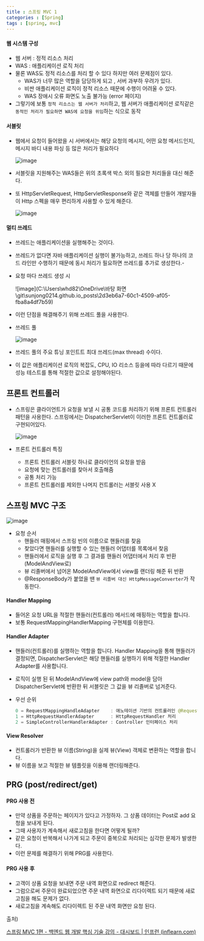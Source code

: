 ```yaml
---
title : 스프링 MVC 1
categories : [Spring]
tags : [spring, mvc]
---
```


#### 웹 시스템 구성

- 웹 서버 : 정적 리소스 처리
- WAS : 애플리케이션 로직 처리
- 물론 WAS도 정적 리소스를 처리 할 수 있다 하지만 여러 문제점이 있다.
  -  WAS가 너무 많은 역할을 담당하게 되고 , 서버 과부하 우려가 있다.
  - 비싼 애플리케이션 로직이 정적 리소스 때문에 수행이 어려울 수 있다.
  - WAS 장애시 오류 화면도 노출 불가능 (error 페이지)
- 그렇기에 보통 `정적 리소스는 웹 서버가 처리`하고, 웹 서버가 애플리케이션 로직같은 `동적인 처리가 필요하면 WAS에 요청을 위임`하는 식으로 동작



#### 서블릿

- 웹에서 요청이 들어왔을 시 서버에서는 해당 요청의 메시지, 어떤 요청 메서드인지, 메시지 바디 내용 파싱 등 많은 처리가 필요하다

  ![image](https://github.com/sunjong0214/algorithm-study/assets/117134728/f7db0e6b-b693-4b6c-8fce-74f5579ee949)

- 서블릿을 지원해주는 WAS들은 위의 초록색 박스 외의 필요한 처리들을 대신 해준다.

- 또 HttpServletRequest, HttpServletResponse와 같은 객체를 만들어 개발자들이 Http 스펙을 매우 편리하게 사용할 수 있게 해준다.

  ![image](https://github.com/sunjong0214/algorithm-study/assets/117134728/11d35e8d-e736-46d4-9ef8-6034e939cc57)



#### 멀티 쓰레드

- 쓰레드는 애플리케이션을 실행해주는 것이다.

- 쓰레드가 없다면 자바 애플리케이션 실행이 불가능하고, 쓰레드 하나 당 하나의 코드 라인만 수행하기 때문에 동시 처리가 필요하면 쓰레드를 추가로 생성한다.-

- 요청 마다 쓰레드 생성 시

  ![image](C:\Users\whd82\OneDrive\바탕 화면\git\sunjong0214.github.io\_posts\2d3eb6a7-60c1-4509-af05-fba8a4df7b59)

- 이런 단점을 해결해주기 위해 쓰레드 풀을 사용한다.

- 쓰레드 풀

  ![image](https://github.com/sunjong0214/algorithm-study/assets/117134728/b6a73c59-e40f-41ec-9fd5-e4c0ad55bea5)

- 쓰레드 풀의 주요 튜닝 포인트트 최대 쓰레드(max thread) 수이다.
- 이 값은 애플리케이션 로직의 복잡도, CPU, IO 리소스 등을에 따라 다르기 때문에 성능 테스트를 통해 적절한 값으로 설정해야된다.





## 프론트 컨트롤러

- 스프링은 클라이언트가 요청을 보낼 시 공통 코드를 처리하기 위해 프론트 컨트롤러 패턴을 사용한다. 스프링에서는 DispatcherServlet이 이러한 프론트 컨트롤러로 구현되어있다.

  ![image](https://github.com/sunjong0214/algorithm-study/assets/117134728/377ee64b-f6b2-4da3-9a7c-eaf007add593)

- 프론트 컨트롤러 특징
  - 프론트 컨트롤러 서블릿 하나로 클라이언의 요청을 받음
  - 요청에 맞는 컨트롤러를 찾아서 호출해줌
  - 공통 처리 가능
  - 프론트 컨트롤러를 제외한 나머지 컨트롤러는 서블릿 사용 X



## 스프링 MVC 구조

![image](https://github.com/sunjong0214/algorithm-study/assets/117134728/4f28dd98-35b2-4caa-b119-78525d4fe87e)

- 요청 순서
  - 핸들러 매핑에서 스프링 빈의 이름으로 핸들러를 찾음
  - 찾았다면 핸들러를 실행할 수 있는 핸들러 어댑터를 목록에서 찾음
  - 핸들러에서 로직을 실행 후 그 결과를 핸들러 어댑터에서 처리 후 반환(ModelAndView로)
  - 뷰 리졸버에서 넘어온 ModelAndView에서 view를 랜더링 해준 뒤 반환
  - @ResponseBody가 붙었을 땐 `뷰 리졸버 대신 HttpMessageConverter`가 작동한다.

#### Handler Mapping

- 들어온 요청 URL을 적절한 핸들러(컨트롤러) 메서드에 매핑하는 역할을 합니다. 
- 보통 RequestMappingHandlerMapping 구현체를 이용한다.

#### Handler Adapter

- 핸들러(컨트롤러)를 실행하는 역할을 합니다. Handler Mapping을 통해 핸들러가 결정되면, DispatcherServlet은 해당 핸들러를 실행하기 위해 적절한 Handler Adapter를 사용합니다.
- 로직이 실행 된 뒤 ModelAndView에 view path와 model을 담아 DispatcherServlet에 반환한 뒤 서블릿은 그 값을 뷰 리졸버로 넘겨준다. 

- 우선 순위

  ```java
  0 = RequestMappingHandleAdapter    : 애노테이션 기반의 컨트롤러인 @RequestMapping에서 사용
  1 = HttpRequestHandlerAdapter      : HttpRequestHandler 처리
  2 = SimpleControllerHandlerAdapter : Controller 인터페이스 처리
  ```

#### View Resolver

- 컨트롤러가 반환한 뷰 이름(String)을 실제 뷰(View) 객체로 변환하는 역할을 합니다.
- 뷰 이름을 보고 적절한 뷰 템플릿을 이용해 랜더링해준다.



## PRG (post/redirect/get)

#### PRG 사용 전

- 만약 상품을 주문하는 페이지가 있다고 가정하자. 그 상품 데이터는 Post로 add 요청을 보내게 된다.
- 그때 사용자가 계속해서 새로고침을 한다면 어떻게 될까?
- 같은 요청이 반복해서 나가게 되고 주문이 중복으로 처리되는 심각한 문제가 발생한다.
- 이런 문제를 해결하기 위해 PRG를 사용한다.

#### PRG 사용 후

- 고객이 상품 요청을 보내면 주문 내역 화면으로 redirect 해준다.
- 그럼으로써 주문이 완료되었으면 주문 내역 화면으로 리다이렉트 되기 때문에 새로고침을 해도 문제가 없다.
- 새로고침을 계속해도 리다이렉트 된 주문 내역 화면만 요청 된다.





출처) 

[스프링 MVC 1편 - 백엔드 웹 개발 핵심 기술 강의 - 대시보드 | 인프런 (inflearn.com)](https://www.inflearn.com/course/스프링-mvc-1/dashboard)